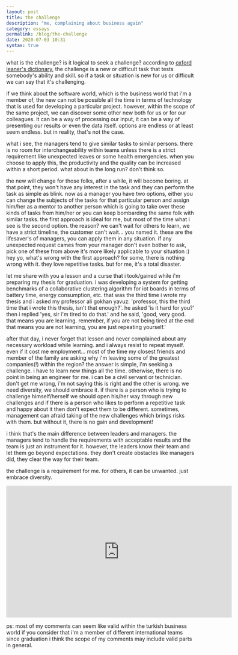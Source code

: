 ```yaml
---
layout: post
title: the challenge
description: "me, complaining about business again" 
category: essays
permalink: /blog/the-challenge
date: 2020-07-03 10:31
syntax: true
---
```

what is the challenge? is it logical to seek a challenge? according to [oxford leaner's dictionary](https://www.oxfordlearnersdictionaries.com/definition/english/challenge_1?q=challenge), the challenge is a new or difficult task that tests somebody's ability and skill. so if a task or situation is new for us or difficult we can say that it's challenging. 

if we think about the software world, which is the business world that i'm a member of, the new can not be possible all the time in terms of technology that is used for developing a particular project. however, within the scope of the same project, we can discover some other new both for us or for our colleagues. it can be a way of processing our input, it can be a way of presenting our results or even the data itself. options are endless or at least seem endless. but in reality, that's not the case. 

what i see, the managers tend to give similar tasks to similar persons. there is no room for interchangeability within teams unless there is a strict requirement like unexpected leaves or some health emergencies. when you choose to apply this, the productivity and the quality can be increased within a short period. what about in the long run? don't think so. 

the new will change for those folks, after a while, it will become boring. at that point, they won't have any interest in the task and they can perform the task as simple as blink. now as a manager you have two options, either you can change the subjects of the tasks for that particular person and assign him/her as a mentor to another person which is going to take over these kinds of tasks from him/her or you can keep bombarding the same folk with similar tasks. the first approach is ideal for me, but most of the time what i see is the second option. the reason? we can't wait for others to learn, we have a strict timeline, the customer can't wait... you named it. these are the lifesaver's of managers, you can apply them in any situation. if any unexpected request cames from your manager don't even bother to ask, pick one of these from above it's more likely applicable to your situation :) hey yo, what's wrong with the first approach? for some, there is nothing wrong with it. they love repetitive tasks. but for me, it's a total disaster. 

let me share with you a lesson and a curse that i took/gained while i'm preparing my thesis for graduation. i was developing a system for getting benchmarks of a collaborative clustering algorithm for iot boards in terms of battery time, energy consumption, etc. that was the third time i wrote my thesis and i asked my professor ali gokhan yavuz: 'professor, this the third time that i wrote this thesis, isn't that enough?'. he asked 'is it hard for you?' then i replied 'yes, sir i'm tired to do that.' and he said, 'good, very good. that means you are learning. remember, if you are not being tired at the end that means you are not learning, you are just repeating yourself.' 

after that day, i never forget that lesson and never complained about any necessary workload while learning. and i always resist to repeat myself. even if it cost me employment... most of the time my closest friends and member of the family are asking why i'm leaving some of the greatest companies(!) within the region? the answer is simple, i'm seeking a challenge. i have to learn new things all the time. otherwise, there is no point in being an engineer for me. i can be a civil servant or technician. don't get me wrong, i'm not saying this is right and the other is wrong. we need diversity, we should embrace it. if there is a person who is trying to challenge himself/herself we should open his/her way through new challenges and if there is a person who likes to perform a repetitive task and happy about it then don't expect them to be different. sometimes, management can afraid taking of the new challenges which brings risks with them. but without it, there is no gain and development! 

i think that's the main difference between leaders and managers. the managers tend to handle the requirements with acceptable results and the team is just an instrument for it. however, the leaders know their team and let them go beyond expectations. they don't create obstacles like managers did, they clear the way for their team.

the challenge is a requirement for me. for others, it can be unwanted. just embrace diversity. 

<iframe width="600" height="350" src="https://www.youtube.com/embed/p12geY4bQWM?controls=0" title="YouTube video player" frameborder="0" allow="accelerometer; autoplay; clipboard-write; encrypted-media; gyroscope; picture-in-picture; web-share" allowfullscreen></iframe>

ps: most of my comments can seem like valid within the turkish business world if you consider that i'm a member of different international teams since graduation i think the scope of my comments may include valid parts in general. 
